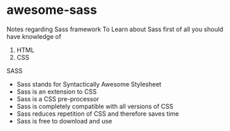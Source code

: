 # awesome-sass
Notes regarding Sass framework
To Learn about Sass first of all you should have knowledge of 
1. HTML
2. CSS

SASS
* Sass stands for Syntactically Awesome Stylesheet
* Sass is an extension to CSS
* Sass is a CSS pre-processor
* Sass is completely compatible with all versions of CSS
* Sass reduces repetition of CSS and therefore saves time
* Sass is free to download and use

